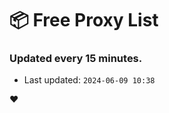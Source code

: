 # :package: Free Proxy List
### Updated every 15 minutes.

- Last updated: `2024-06-09 10:38`

:heart:
